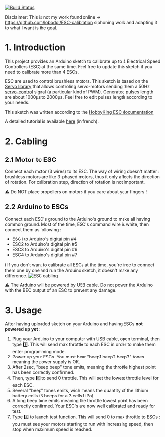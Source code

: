 [![Build Status](https://travis-ci.org/lobodol/ESC-calibration.svg?branch=master)](https://travis-ci.org/lobodol/ESC-calibration)


Disclaimer: This is not my work found online -> https://github.com/lobodol/ESC-calibration  siphoning work and adapting it to what I want is the goal.
# 1. Introduction
This project provides an Arduino sketch to calibrate up to 4 Electrical Speed Controllers (ESC) at the same time. Feel free to update this sketch if you need to calibrate more than 4 ESCs.

ESC are used to control brushless motors.
This sketch is based on the [Servo library](https://www.arduino.cc/en/Reference/Servo) that allows controling servo-motors sending them a 50Hz [servo-control](https://en.wikipedia.org/wiki/Servo_control) signal (a particular kind of PWM).
Generated pulses length are about 1000µs to 2000µs. Feel free to edit pulses length according to your needs.

This sketch was written according to the [HobbyKing ESC documentation](https://www.firediy.fr/files/drone/HW-01-V4.pdf)

A detailed tutorial is available [here](https://www.firediy.fr/article/calibrer-ses-esc-avec-un-arduino-drone-ch-3) (in french).

# 2. Cabling
## 2.1 Motor to ESC
Connect each motor (3 wires) to its ESC. The way of wiring doesn't matter : brushless motors are like 3-phased motors, thus it only affects the direction of rotation. For calibration step, direction of rotation is not important.

:warning: Do NOT place propellers on motors if you care about your fingers !

## 2.2 Arduino to ESCs
Connect each ESC's ground to the Arduino's ground to make all having common ground.
Most of the time, ESC's command wire is white, then connect them as following : 
 - ESC1 to Arduino's digital pin #4
 - ESC2 to Arduino's digital pin #5
 - ESC3 to Arduino's digital pin #6 
 - ESC4 to Arduino's digital pin #7
    
:information_source: If you don't want to calibrate all ESCs at the time, you're free to connect them one by one and run the Arduino sketch, it doesn't make any difference.
![ESC cabling](https://www.firediy.fr/images/articles/drone-3/esc_calib.jpg)

:warning: The Arduino will be powered by USB cable. Do not power the Arduino with the BEC output of an ESC to prevent any damage.

# 3. Usage
After having uploaded sketch on your Arduino and having ESCs **not powered up yet** :

1. Plug your Arduino to your computer with USB cable, open terminal, then type :one:.
This will send max throttle to each ESC in order to make them enter programming mode.
2. Power up your ESCs. You must hear "beep1 beep2 beep3" tones meaning the power supply is OK.
3. After 2sec, "beep beep" tone emits, meaning the throttle highest point has been correctly confirmed.
4. Then, type :zero: to send 0 throttle. This will set the lowest throttle level for each ESC.
5. Several "beep" tones emits, wich means the quantity of the lithium battery cells (3 beeps for a 3 cells LiPo).
6. A long beep tone emits meaning the throttle lowest point has been correctly confirmed.
Your ESC's are now well calibrated and ready for test.
7. Type :two: to launch test function. This will send 0 to max throttle to ESCs : you must see your motors starting to run with increasing speed, then stop when maximum speed is reached.

